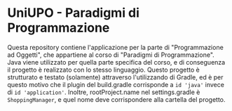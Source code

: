 # UniUPO - Paradigmi di Programmazione
Questa repository contiene l'applicazione per la parte di "Programmazione ad Oggetti", che appartiene al corso di "Paradigmi di Programmazione".
Java viene utilizzato per quella parte specifica del corso, e di conseguenza il progetto è realizzato con lo stesso linguaggio.
Questo progetto è strutturato e testato (solamente) attraverso l'utilizzando di Gradle, ed è per questo motivo che il plugin del build.gradle corrisponde a `id 'java'` invece di `id 'application'`.
Inoltre, rootProject.name nel settings.gradle è `ShoppingManager`, e quel nome deve corrispondere alla cartella del progetto.